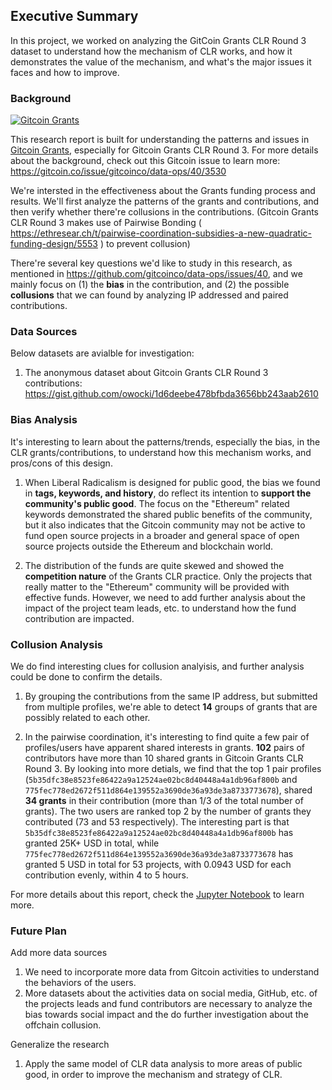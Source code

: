 ## Executive Summary

In this project, we worked on analyzing the GitCoin Grants CLR Round 3 dataset to understand how the mechanism of CLR works, and how it demonstrates the value of the mechanism, and what's the major issues it faces and how to improve.

### Background

[![Gitcoin Grants](http://img.youtube.com/vi/eVgEWSPFR2o/0.jpg)](https://youtu.be/eVgEWSPFR2o)

This research report is built for understanding the patterns and issues in [Gitcoin Grants](https://gitcoin.co/grants/), especially for Gitcoin Grants CLR Round 3. For more details about the background, check out this Gitcoin issue to learn more: https://gitcoin.co/issue/gitcoinco/data-ops/40/3530

We're intersted in the effectiveness about the Grants funding process and results. We'll first analyze the patterns of the grants and contributions, and then verify whether there're collusions in the contributions. (Gitcoin Grants CLR Round 3 makes use of Pairwise Bonding ( https://ethresear.ch/t/pairwise-coordination-subsidies-a-new-quadratic-funding-design/5553 ) to prevent collusion)

There're several key questions we'd like to study in this research, as mentioned in https://github.com/gitcoinco/data-ops/issues/40, and we mainly focus on (1) the **bias** in the contribution, and (2) the possible **collusions** that we can found by analyzing IP addressed and paired contributions.

### Data Sources

Below datasets are avialble for investigation:

1. The anonymous dataset about Gitcoin Grants CLR Round 3 contributions: https://gist.github.com/owocki/1d6deebe478bfbda3656bb243aab2610


### Bias Analysis

It's interesting to learn about the patterns/trends, especially the bias, in the CLR grants/contributions, to understand how this mechanism works, and pros/cons of this design.

1. When Liberal Radicalism is designed for public good, the bias we found in **tags, keywords, and history**, do reflect its intention to **support the community's public good**. The focus on the "Ethereum" related keywords demonstrated the shared public benefits of the community, but it also indicates that the Gitcoin community may not be active to fund open source projects in a broader and general space of open source projects outside the Ethereum and blockchain world.

2. The distribution of the funds are quite skewed and showed the **competition nature** of the Grants CLR practice. Only the projects that really matter to the "Ethereum" community will be provided with effective funds. However, we need to add further analysis about the impact of the project team leads, etc. to understand how the fund contribution are impacted.

### Collusion Analysis

We do find interesting clues for collusion analyisis, and further analysis could be done to confirm the details.

1. By grouping the contributions from the same IP address, but submitted from multiple profiles, we're able to detect **14** groups of grants that are possibly related to each other.

1. In the pairwise coordination, it's interesting to find quite a few pair of profiles/users have apparent shared interests in grants. **102** pairs of contributors have more than 10 shared grants in Gitcoin Grants CLR Round 3. By looking into more detials, we find that the top 1 pair profiles (`5b35dfc38e8523fe86422a9a12524ae02bc8d40448a4a1db96af800b` and `775fec778ed2672f511d864e139552a3690de36a93de3a8733773678`), shared **34 grants** in their contribution (more than 1/3 of the total number of grants). The two users are ranked top 2 by the number of grants they contributed (73 and 53 respectively). The interesting part is that `5b35dfc38e8523fe86422a9a12524ae02bc8d40448a4a1db96af800b` has granted 25K+ USD in total, while `775fec778ed2672f511d864e139552a3690de36a93de3a8733773678` has granted 5 USD in total for 53 projects, with 0.0943 USD for each contribution evenly, within 4 to 5 hours.

For more details about this report, check the [Jupyter Notebook](./analysis.ipynb) to learn more.

### Future Plan

Add more data sources

1. We need to incorporate more data from Gitcoin activities to understand the behaviors of the users.
1. More datasets about the activities data on social media, GitHub, etc. of the projects leads and fund contributors are necessary to analyze the bias towards social impact and the do further investigation about the offchain collusion.

Generalize the research

1. Apply the same model of CLR data analysis to more areas of public good, in order to improve the mechanism and strategy of CLR.
